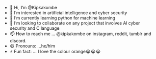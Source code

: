 - 👋 Hi, I’m @Kipkakombe
- 👀 I’m interested in artificial intelligence and cyber security
- 🌱 I’m currently learning python for machine learning
- 💞️ I’m looking to collaborate on any project that involves AI cyber security and C language
- 📫 How to reach me ... @kipkakombe on instagram, reddit, tumblr and discord.
- 😄 Pronouns: ...he/him
- ⚡ Fun fact: ... I love the colour orange😭😭😭

<!---
Kipkakombe/Kipkakombe is a ✨ special ✨ repository because its `README.md` (this file) appears on your GitHub profile.
You can click the Preview link to take a look at your changes.
--->
